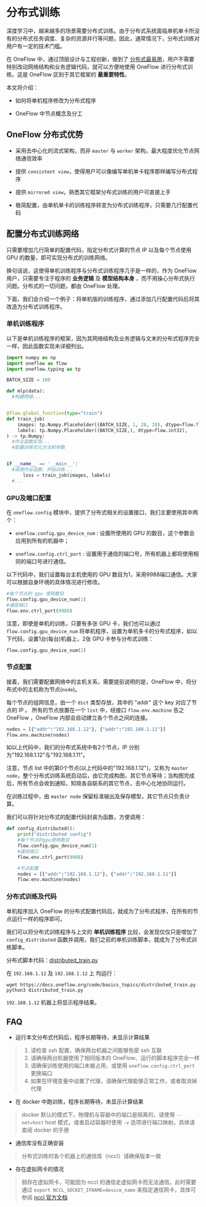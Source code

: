 # 分布式训练

深度学习中，越来越多的场景需要分布式训练。由于分布式系统面临单机单卡所没有的分布式任务调度、复杂的资源并行等问题，因此，通常情况下，分布式训练对用户有一定的技术门槛。

在 OneFlow 中，通过顶层设计与工程创新，做到了 [分布式最易用](./essentials_of_oneflow.md#oneflow_2)，用户不需要特别改动网络结构和业务逻辑代码，就可以方便地使用 OneFlow 进行分布式训练。这是 OneFlow 区别于其它框架的 **最重要特性**。

本文将介绍：

* 如何将单机程序修改为分布式程序

* OneFlow 中节点概念及分工

## OneFlow 分布式优势

* 采用去中心化的流式架构，而非 `master` 与 `worker` 架构，最大程度优化节点网络通信效率

* 提供 `consistent view`，使得用户可以像编写单机单卡程序那样编写分布式程序

* 提供 `mirrored view`，熟悉其它框架分布式训练的用户可直接上手

* 极简配置，由单机单卡的训练程序转变为分布式训练程序，只需要几行配置代码

## 配置分布式训练网络

只需要增加几行简单的配置代码，指定分布式计算的节点 IP 以及每个节点使用 GPU 的数量，即可实现分布式的训练网络。

换句话说，这使得单机训练程序与分布式训练程序几乎是一样的，作为 OneFlow 用户，只需要专注于程序的 **业务逻辑** 及 **模型结构本身** ，而不用操心分布式执行问题。分布式的一切问题，都由 OneFlow 处理。

下面，我们会介绍一个例子：将单机版的训练程序，通过添加几行配置代码后将其改造为分布式训练程序。

### 单机训练程序
以下是单机训练程序的框架，因为其网络结构及业务逻辑与文末的分布式程序完全一样，因此函数实现未详细列出。

```python
import numpy as np
import oneflow as flow
import oneflow.typing as tp

BATCH_SIZE = 100

def mlp(data):
  #构建网络...


@flow.global_function(type="train")
def train_job(
    images: tp.Numpy.Placeholder((BATCH_SIZE, 1, 28, 28), dtype=flow.float),
    labels: tp.Numpy.Placeholder((BATCH_SIZE,), dtype=flow.int32),
) -> tp.Numpy:
  #作业函数实现...
  #配置训练优化方法和参数


if __name__ == '__main__':
  #调用作业函数，开始训练...
      loss = train_job(images, labels)
  #...
```

### GPU及端口配置

在 `oneflow.config` 模块中，提供了分布式相关的设置接口，我们主要使用其中两个：

* `oneflow.config.gpu_device_num` : 设置所使用的 GPU 的数目，这个参数会应用到所有的机器中；

* `oneflow.config.ctrl_port` : 设置用于通信的端口号，所有机器上都将使用相同的端口号进行通信。

以下代码中，我们设置每台主机使用的 GPU 数目为1，采用9988端口通信。大家可以根据自身环境的具体情况进行修改。
```python
#每个节点的 gpu 使用数目
flow.config.gpu_device_num(1)
#通信端口
flow.env.ctrl_port(9988)
```

注意，即使是单机的训练，只要有多张 GPU 卡，我们也可以通过 `flow.config.gpu_device_num` 将单机程序，设置为单机多卡的分布式程序，如以下代码，设置1台(每台)机器上，2张 GPU 卡参与分布式训练：

```python
flow.config.gpu_device_num(2)
```

### 节点配置

接着，我们需要配置网络中的主机关系，需要提前说明的是，OneFlow 中，将分布式中的主机称为节点(`node`)。

每个节点的组网信息，由一个 `dict` 类型存放，其中的 "addr" 这个 key 对应了节点的 IP 。
所有的节点放置在一个 `list` 中，经接口 `flow.env.machine` 告之 OneFlow ，OneFlow 内部会自动建立各个节点之间的连接。

```python
nodes = [{"addr":"192.168.1.12"}, {"addr":"192.168.1.11"}]
flow.env.machine(nodes)
```

如以上代码中，我们的分布式系统中有2个节点，IP 分别为"192.168.1.12"与"192.168.1.11"。

注意，节点 list 中的第0个节点(以上代码中的"192.168.1.12")，又称为 `master node`，整个分布式训练系统启动后，由它完成构图，其它节点等待；当构图完成后，所有节点会收到通知，知晓各自联系的其它节点，去中心化地协同运行。

在训练过程中，由 `master node` 保留标准输出及保存模型，其它节点只负责计算。

我们可以将针对分布式的配置代码封装为函数，方便调用：

```python
def config_distributed():
    print("distributed config")
    #每个节点的gpu使用数目
    flow.config.gpu_device_num(1)
    #通信端口
    flow.env.ctrl_port(9988)

    #节点配置
    nodes = [{"addr":"192.168.1.12"}, {"addr":"192.168.1.11"}]
    flow.env.machine(nodes)
```

### 分布式训练及代码
单机程序加入 OneFlow 的分布式配置代码后，就成为了分布式程序，在所有的节点运行一样的程序即可。

我们可以将分布式训练程序与上文的 **单机训练程序** 比较，会发现仅仅只是增加了 `config_distributed` 函数并调用，我们之前的单机训练脚本，就成为了分布式训练脚本。

分布式脚本代码：[distributed_train.py](../code/basics_topics/distributed_train.py)

在 `192.168.1.12` 及 `192.168.1.12` 上 均运行：
```shell
wget https://docs.oneflow.org/code/basics_topics/distributed_train.py
python3 distributed_train.py
```

`192.168.1.12` 机器上将显示程序结果。

## FAQ
- 运行本文分布式代码后，程序长期等待，未显示计算结果
> 1. 请检查 ssh 配置，确保两台机器之间能够免密 ssh 互联
> 2. 请确保两台机器使用了相同版本的 OneFlow、运行的脚本程序完全一样
> 3. 请确保训练使用的端口未被占用，或使用 `oneflow.config.ctrl_port` 更换端口
> 4. 如果在环境变量中设置了代理，请确保代理能够正常工作，或者取消掉代理

- 在 docker 中跑训练，程序长期等待，未显示计算结果
> docker 默认的模式下，物理机与容器中的端口是隔离的，请使用 `--net=host` host 模式，或者启动容器时使用 `-v` 选项进行端口映射。具体请查阅 docker 的手册

- 通信库没有正确安装
> 分布式训练时各个机器上的通信库（nccl）请确保版本一致

- 存在虚拟网卡的情况
> 弱存在虚拟网卡，可能因为 nccl 的通信走虚拟网卡而无法通信。此时需要通过 `export NCCL_SOCKET_IFNAME=device_name` 来指定通信网卡，具体可参阅 [nccl 官方文档](https://docs.nvidia.com/deeplearning/nccl/user-guide/docs/env.html?highlight=nccl_socket_ifname#nccl-socket-ifname)
